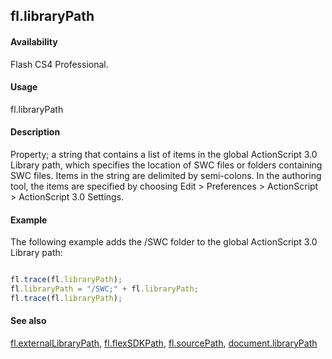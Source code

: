 ## fl.libraryPath

#### Availability

Flash CS4 Professional.

#### Usage

fl.libraryPath

#### Description

Property; a string that contains a list of items in the global ActionScript 3.0 Library path, which specifies the location of SWC files or folders containing SWC files. Items in the string are delimited by semi-colons. In the authoring tool, the items are specified by choosing Edit > Preferences > ActionScript > ActionScript 3.0 Settings.

#### Example

The following example adds the /SWC folder to the global ActionScript 3.0 Library path:
```javascript

fl.trace(fl.libraryPath);
fl.libraryPath = "/SWC;" + fl.libraryPath;
fl.trace(fl.libraryPath);

```
#### See also

[fl.externalLibraryPath](../flash_object_(fl)/fl23.md), [fl.flexSDKPath](../flash_object_(fl)/fl29.md),  [fl.sourcePath](../flash_object_(fl)/fl72.md),  [document.libraryPath](../Document_object/docume99.md)
